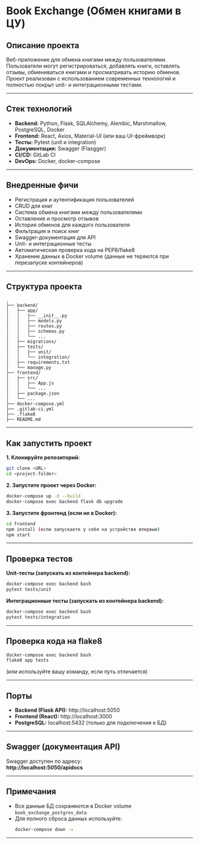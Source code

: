 # Book Exchange (Обмен книгами в ЦУ)

## Описание проекта

Веб-приложение для обмена книгами между пользователями. Пользователи могут регистрироваться, добавлять книги, оставлять отзывы, обмениваться книгами и просматривать историю обменов. Проект реализован с использованием современных технологий и полностью покрыт unit- и интеграционными тестами.

---

## Стек технологий

- **Backend:** Python, Flask, SQLAlchemy, Alembic, Marshmallow, PostgreSQL, Docker
- **Frontend:** React, Axios, Material-UI (или ваш UI-фреймворк)
- **Тесты:** Pytest (unit и integration)
- **Документация:** Swagger (Flasgger)
- **CI/CD:** GitLab CI
- **DevOps:** Docker, docker-compose

---

## Внедренные фичи

- Регистрация и аутентификация пользователей
- CRUD для книг
- Система обмена книгами между пользователями
- Оставление и просмотр отзывов
- История обменов для каждого пользователя
- Фильтрация и поиск книг
- Swagger-документация для API
- Unit- и интеграционные тесты
- Автоматическая проверка кода на PEP8/flake8
- Хранение данных в Docker volume (данные не теряются при перезапуске контейнеров)

---

## Структура проекта

```
.
├── backend/
│   ├── app/
│   │   ├── __init__.py
│   │   ├── models.py
│   │   ├── routes.py
│   │   ├── schemas.py
│   │   └── ...
│   ├── migrations/
│   ├── tests/
│   │   ├── unit/
│   │   └── integration/
│   ├── requirements.txt
│   └── manage.py
├── frontend/
│   ├── src/
│   │   ├── App.js
│   │   └── ...
│   ├── package.json
│   └── ...
├── docker-compose.yml
├── .gitlab-ci.yml
├── .flake8
├── README.md
```

---

## Как запустить проект

**1. Клонируйте репозиторий:**
```bash
git clone <URL>
cd <project-folder>
```

**2. Запустите проект через Docker:**
```bash
docker-compose up -d --build
docker-compose exec backend flask db upgrade
```

**3. Запустите фронтенд (если не в Docker):**
```bash
cd frontend
npm install (если запускаете у себя на устройстве впервые)
npm start
```

---

## Проверка тестов

**Unit-тесты (запускать из контейнера backend):**
```bash
docker-compose exec backend bash
pytest tests/unit
```

**Интеграционные тесты (запускать из контейнера backend):**
```bash
docker-compose exec backend bash
pytest tests/integration
```

---

## Проверка кода на flake8

```bash
docker-compose exec backend bash
flake8 app tests
```
(или используйте вашу команду, если путь отличается)

---

## Порты

- **Backend (Flask API):** http://localhost:5050
- **Frontend (React):** http://localhost:3000
- **PostgreSQL:** localhost:5432 (только для подключения к БД)

---

## Swagger (документация API)

Swagger доступен по адресу:  
**http://localhost:5050/apidocs**

---

## Примечания

- Все данные БД сохраняются в Docker volume `book_exchange_postgres_data`
- Для полного сброса данных используйте:  
  ```bash
  docker-compose down -v
  ```

---
